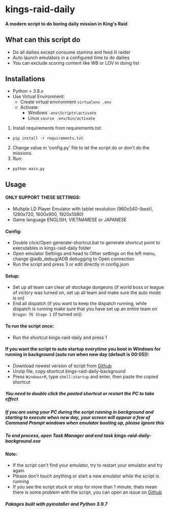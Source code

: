 # kings-raid-daily
#### A modern script to do boring daily mission in King's Raid

## What can this script do
- Do all dailies except consume stamina and feed lil raider
- Auto launch emulators in a configured time to do dailies
- You can exclude scoring content like WB or LOV in doing list

## Installations
* Python > 3.8.x
* Use Virtual Environment:
    * Create virtual environment `virtualenv .env`
    * Activate:
        - Windows `.env\Scripts\activate`
        - Linux `source .env/bin/activate`
1. Install requirements from requirements.txt:
  * `pip install -r requirements.txt`
2. Change value in 'config.py' file to let the script do or don't do the missions.
2. Run:
  * `python main.py`

## Usage
#### ONLY SUPPORT THESE SETTINGS:
- Multiple LD Player Emulator with tablet resolution (960x540-(best), 1280x720, 1600x900, 1920x1080)
- Game language ENGLISH, VIETNAMESE or JAPANESE

#### Config:
- Double click/Open generate-shortcut.bat to generate shortcut point to executables in kings-raid-daily folder
- Open emulator Settings and head to Other settings on the left menu, change @adb_debug/ADB debugging to Open connection
- Run the script and press 3 or edit directly in config.json

#### Setup:
- Set up all team can clear all stockage dungeons (if world boss or league of victory was turned on, set up all team and make sure the auto mode is on)
- End all dispatch (if you want to keep the dispatch running, while dispatch is running make sure that you have set up an entire team on `Dragon T6 Stage 1` (if turned on))

#### To run the script once:
- Run the shortcut kings-raid-daily and press 1

#### If you want the script to auto startup everytime you boot in Windows for running in background (auto run when new day (default is 00:05)):
- Download newest version of script from [Github](https://github.com/faber6/kings-raid-daily/releases)
- Unzip file, copy shortcut kings-raid-daily-background
- Press `Windows+R`, type `shell:startup` and enter, then paste the copied shortcut
##### You need to double click the pasted shortcut or restart the PC to take effect
##### If you are using your PC during the script running in background and starting to execute when new day, your screen will appear a few of Command Prompt windows when emulator booting up, please ignore this
##### To end process, open Task Manager and end task kings-raid-daily-background.exe

#### Note:
- If the script can't find your emulator, try to restart your emulator and try again
- Please don't touch anything or start a new emulator while the script is running
- If you see the script stuck or stop for more than 1 minute, thats mean there is some problem with the script, you can open an issue on [Github](https://github.com/faber6/kings-raid-daily)

##### Pakages built with pyinstaller and Python 3.9.7